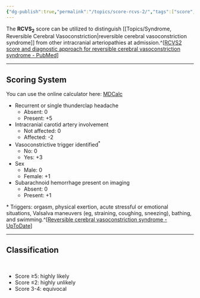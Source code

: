 ```yaml
---
{"dg-publish":true,"permalink":"/topics/score-rcvs-2/","tags":["score","grading"],"created":"2023-05-12T06:28:27.000-07:00","updated":"2023-10-07T15:04:09.264-07:00"}
---
```



The **RCVS<sub>2</sub>** score can be utilized to distinguish [[Topics/Syndrome, Reversible Cerebral Vasoconstriction\|reversible cerebral vasoconstriction syndrome]] from other intracranial arteriopathies at admission.^[[RCVS2 score and diagnostic approach for reversible cerebral vasoconstriction syndrome - PubMed](https://pubmed.ncbi.nlm.nih.gov/30635475/)]

---

## Scoring System

You can use the online calculator here: [MDCalc](https://www.mdcalc.com/calc/10347/rcvs2-score-reversible-cerebral-vasoconstriction-syndrome)

- Recurrent or single thunderclap headache
	- Absent: 0
	- Present: +5
- Intracranial carotid artery involvement
	- Not affected: 0
	- Affected: -2
- Vasoconstrictive trigger identified<sup>*</sup>
	- No: 0
	- Yes: +3
- Sex
	- Male: 0
	- Female: +1
- Subarachnoid hemorrhage present on imaging
	- Absent: 0
	- Present: +1

\* Triggers: orgasm, physical exertion, acute stressful or emotional situations, Valsalva maneuvers (eg, straining, coughing, sneezing), bathing, and swimming.^[[Reversible cerebral vasoconstriction syndrome - UpToDate](https://www.uptodate.com/contents/reversible-cerebral-vasoconstriction-syndrome#H185045495)]

---

## Classification
 
- Score ≥5: highly likely
- Score ≤2: highly unlikely
- Score 3-4: equivocal
